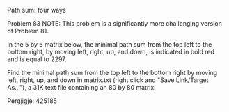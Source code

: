 
Path sum: four ways
 
Problem 83
NOTE: This problem is a significantly more challenging version of Problem 81.

In the 5 by 5 matrix below, the minimal path sum from the top left to the bottom right, 
by moving left, right, up, and down, is indicated in bold red and is equal to 2297.

 
Find the minimal path sum from the top left to the bottom right by moving left, right, up, 
and down in matrix.txt (right click and "Save Link/Target As..."), a 31K text file containing an 80 by 80 matrix.


Pergjigje:  425185
